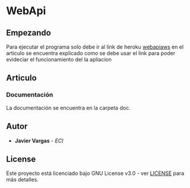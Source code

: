 # WebApi  
   
## Empezando  
  
Para ejecutar el programa solo debe ir al link de heroku 
 [webapiaws](https://webaws.herokuapp.com/index.html)  en el articulo se encuentra explicado como se debe usar el link para poder evideciar el funcionamiento del la apliacion
 
## Articulo

### Documentación  
  
La documentación se encuentra en la carpeta doc.  
  

## Autor  
  

* **Javier Vargas** - *ECI*  
  

## License  
  

Este proyecto está licenciado bajo GNU  License v3.0 - ver [LICENSE](LICENSE) para más detalles.  
  

